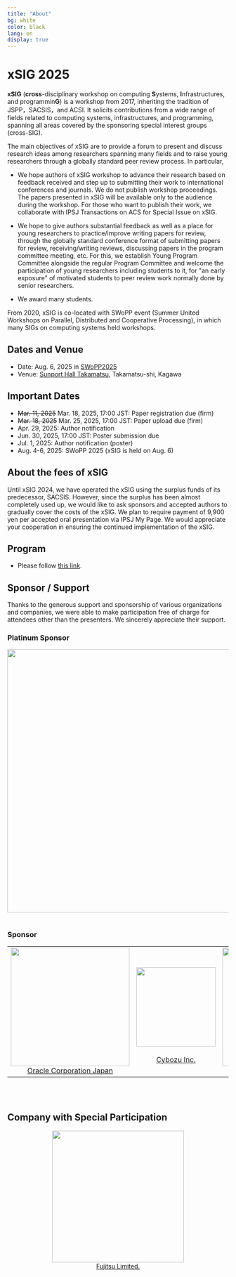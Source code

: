 ```yaml
---
title: "About"
bg: white
color: black
lang: en
display: true
---
```

# xSIG 2025

**xSIG** (**cross**-disciplinary workshop on computing **S**ystems, **I**nfrastructures, and programmin**G**)
is a workshop from 2017,
inheriting the tradition of JSPP，SACSIS，and ACSI. It solicits
contributions from a wide range of fields related to computing systems,
infrastructures, and programming, spanning all areas covered by the
sponsoring special interest groups (cross-SIG).

The main objectives of xSIG are to provide a forum to present and
discuss research ideas among researchers spanning many fields and to
raise young researchers through a globally standard peer review process.
In particular,

- We hope authors of xSIG workshop to advance their research based on
  feedback received and step up to submitting their work to
  international conferences and journals. We do not publish
  workshop proceedings. The papers presented in xSIG will be available
  only to the audience during the workshop. For those who want to
  publish their work, we collaborate with IPSJ Transactions on ACS for
  Special Issue on xSIG.

- We hope to give authors substantial feedback as well as a place for
  young researchers to practice/improve writing papers for review,
  through the globally standard conference format of submitting papers
  for review, receiving/writing reviews, discussing papers in the
  program committee meeting, etc. For this, we establish
  Young Program Committee alongside the regular Program
  Committee and welcome the participation of young researchers
  including students to it, for "an early exposure" of motivated
  students to peer review work normally done by senior researchers.

- We award many students.

From 2020, xSIG is co-located with SWoPP event (Summer United Workshops
on Parallel, Distributed and Cooperative Processing), in which many SIGs
on computing systems held workshops.

## Dates and Venue

- Date: Aug. 6, 2025 in [SWoPP2025](https://sites.google.com/site/swoppweb/)
- Venue: [Sunport Hall Takamatsu](https://www.sunport-hall.jp/), Takamatsu-shi, Kagawa

## Important Dates

- ~~Mar. 11, 2025~~ Mar. 18, 2025, 17:00 JST: Paper registration due (firm)
- ~~Mar. 18, 2025~~ Mar. 25, 2025, 17:00 JST: Paper upload due (firm)
- Apr. 29, 2025: Author notification
- Jun. 30, 2025, 17:00 JST: Poster submission due
- Jul.  1, 2025: Author notification (poster)
- Aug. 4-6, 2025: SWoPP 2025 (xSIG is held on Aug. 6)

## About the fees of xSIG

Until xSIG 2024, we have operated the xSIG using the surplus funds of its predecessor, SACSIS.
However, since the surplus has been almost completely used up, we would like to ask sponsors and accepted authors to gradually cover the costs of the xSIG.
We plan to require payment of 9,900 yen per accepted oral presentation via IPSJ My Page.
We would appreciate your cooperation in ensuring the continued implementation of the xSIG.


## Program

- Please follow [this link](https://swopp.github.io/2025/program/).


## Sponsor / Support
Thanks to the generous support and sponsorship of various organizations and companies, we were able to make participation free of charge for attendees other than the presenters.
We sincerely appreciate their support.


### Platinum Sponsor
<div align="center"> 
<a href="https://www.supercomputing-japan.org/" alt="General Incorporated Association Supercomputing Japan" >
<Img src="/img/sc-japan.png" width="600px"></a>
</div>
<br/>


### Sponsor
<div align="center"> 
<table>
<tr><td align="center">
<a href="https://www.oracle.com/jp/cloud/hpc/" alt="Oracle Corporation Japan">
<img src="/img/Oracle_Cloud Infrastructure_rgb.png" width="270px"><br/> 
Oracle Corporation Japan
</a>
</td>
<td align="center">
<a href="https://cybozu.co.jp/" alt="Cybozu Inc.">
<img src="/img/logo_cybozu_Square_A.png" width="180px"
style="display:inline-block; padding-block:20px; margin-inline: calc(env(safe-area-inset-right,0px)+20px) calc(env(safe-area-inset-left,0px)+20px); vertical-align:middle;"><br/>
  Cybozu Inc.
</a>
</td>
<td align="center">
<a href="https://www.toyota-tokyo.tech/" alt="Toyota Motor Corporation">
<img src="/img/globaltoyota_logo.png" width="270px" ><br/>
Toyota Motor Corporation
</a>
</td>
</tr>
</table>
</div>
<br/>
<br/>


## Company with Special Participation
<div align="center"> 
<a href="https://global.fujitsu/ja-jp" alt="Fujitsu Limited">
<img src="/img/7935-12-Fujitsu-Symbol-Mark-Red-with-ISO-Large-v1.0.png"
width="300px" ><br/>
Fujitsu Limited.
</a>
</div>
